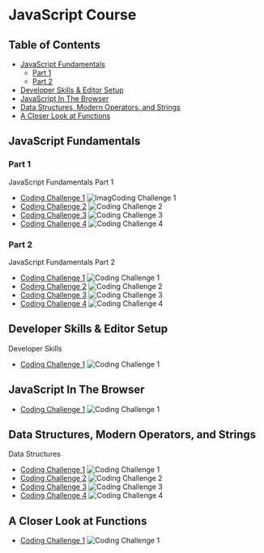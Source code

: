 # JavaScript Course

## Table of Contents

- [JavaScript Fundamentals](#javascript-fundamentals)
  - [Part 1](#part-1)
  - [Part 2](#part-2)
- [Developer Skills & Editor Setup](#developer-skills--editor-setup)
- [JavaScript In The Browser](#javascript-in-the-browser)
- [Data Structures, Modern Operators, and Strings](#data-structures-modern-operators-and-strings)
- [A Closer Look at Functions](#a-closer-look-at-functions)

## JavaScript Fundamentals

### Part 1

JavaScript Fundamentals Part 1

- [Coding Challenge 1](JavaScript_Fundamentals/Part_01/Code/Coding_Challenge_01.js)
  ![ImagCoding Challenge 1](JavaScript_Fundamentals/Part_01/Images/Coding_Challenge_01.jpg)
- [Coding Challenge 2](JavaScript_Fundamentals/Part_01/Code/Coding_Challenge_02.js)
  ![Coding Challenge 2](JavaScript_Fundamentals/Part_01/Images/Coding_Challenge_02.jpg)
- [Coding Challenge 3](JavaScript_Fundamentals/Part_01/Code/Coding_Challenge_03.js)
  ![Coding Challenge 3](JavaScript_Fundamentals/Part_01/Images/Coding_Challenge_03.jpg)
- [Coding Challenge 4](JavaScript_Fundamentals/Part_01/Code/Coding_Challenge_04.js)
  ![Coding Challenge 4](JavaScript_Fundamentals/Part_01/Images/Coding_Challenge_04.jpg)

### Part 2

JavaScript Fundamentals Part 2

- [Coding Challenge 1](JavaScript_Fundamentals/Part_02/Code/Coding_Challenge_01.js)
  ![Coding Challenge 1](JavaScript_Fundamentals/Part_02/Images/Coding_Challenge_01.jpg)
- [Coding Challenge 2](JavaScript_Fundamentals/Part_02/Code/Coding_Challenge_02.js)
  ![Coding Challenge 2](JavaScript_Fundamentals/Part_02/Images/Coding_Challenge_02.jpg)
- [Coding Challenge 3](JavaScript_Fundamentals/Part_02/Code/Coding_Challenge_03.js)
  ![Coding Challenge 3](JavaScript_Fundamentals/Part_02/Images/Coding_Challenge_03.jpg)
- [Coding Challenge 4](JavaScript_Fundamentals/Part_02/Code/Coding_Challenge_04.js)
  ![Coding Challenge 4](JavaScript_Fundamentals/Part_02/Images/Coding_Challenge_04.jpg)

## Developer Skills & Editor Setup

Developer Skills

- [Coding Challenge 1](Developer_Skills_Editor_Setup/Coding_Challenge_01.js)
  ![Coding Challenge 1](Developer_Skills_Editor_Setup/Coding_Challenge_01.jpg)

## JavaScript In The Browser

- [Coding Challenge 1](JavaScript_In_The_Browser/Coding_Challenge_01.html)
  ![Coding Challenge 1](JavaScript_In_The_Browser/JavaScript_In_The_Browser.jpg)

## Data Structures, Modern Operators, and Strings

Data Structures

- [Coding Challenge 1](Data_Structures_Modern_Operators_And_Strings/Code/Coding_Challenge_01.js)
  ![Coding Challenge 1](Data_Structures_Modern_Operators_And_Strings/Images/Coding_Challenge_01.jpg)
- [Coding Challenge 2](Data_Structures_Modern_Operators_And_Strings/Code/Coding_Challenge_02.js)
  ![Coding Challenge 2](Data_Structures_Modern_Operators_And_Strings/Images/Coding_Challenge_02.jpg)
- [Coding Challenge 3](Data_Structures_Modern_Operators_And_Strings/Code/Coding_Challenge_03.js)
  ![Coding Challenge 3](Data_Structures_Modern_Operators_And_Strings/Images/Coding_Challenge_03.jpg)
- [Coding Challenge 4](Data_Structures_Modern_Operators_And_Strings/Code/Coding_Challenge_04.html)
  ![Coding Challenge 4](Data_Structures_Modern_Operators_And_Strings/Images/Coding_Challenge_04.jpg)

## A Closer Look at Functions
- [Coding Challenge 1](A_Closer_Look_At_Functions/Code/Coding_Challenge_01.js)
  ![Coding Challenge 1](A_Closer_Look_At_Functions/Images/Coding_Challenge_01.jpg)